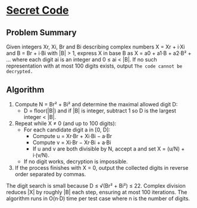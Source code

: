 # [Secret Code](https://www.spoj.com/problems/CODE1)

## Problem Summary
Given integers Xr, Xi, Br and Bi describing complex numbers X = Xr + i·Xi and B = Br + i·Bi with |B| > 1, express X in base B as
X = a0 + a1·B + a2·B² + … where each digit ai is an integer and 0 ≤ ai < |B|. If no such representation with at most 100 digits exists, output `The code cannot be decrypted.`

## Algorithm
1. Compute N = Br² + Bi² and determine the maximal allowed digit D:
   - D = floor(|B|) and if |B| is integer, subtract 1 so D is the largest integer < |B|.
2. Repeat while X ≠ 0 (and up to 100 digits):
   - For each candidate digit a in [0, D]:
       - Compute u = Xr·Br + Xi·Bi − a·Br
       - Compute v = Xi·Br − Xr·Bi + a·Bi
       - If u and v are both divisible by N, accept a and set X = (u/N) + i·(v/N).
   - If no digit works, decryption is impossible.
3. If the process finishes with X = 0, output the collected digits in reverse order separated by commas.

The digit search is small because D ≤ √(Br² + Bi²) ≤ 22. Complex division reduces |X| by roughly |B| each step, ensuring at most 100 iterations. The algorithm runs in O(n·D) time per test case where n is the number of digits.
